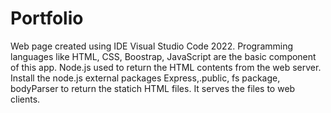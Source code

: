 # Portfolio
Web page created using IDE Visual Studio Code 2022.
Programming languages like HTML, CSS, Boostrap,
JavaScript are the basic component of this app.
Node.js used to return the HTML contents from the web server.
Install the node.js external packages Express,.public, fs package,
bodyParser to return the statich HTML files.
It serves the files to web clients.
